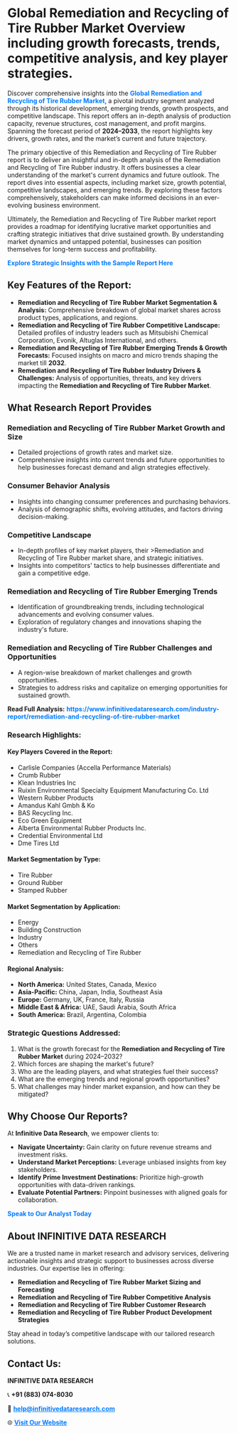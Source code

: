 <h1>Global Remediation and Recycling of Tire Rubber Market Overview including growth forecasts, trends, competitive analysis, and key player strategies.</h1>
<p>
Discover comprehensive insights into the 
<a href="https://www.infinitivedataresearch.com/industry-report/remediation-and-recycling-of-tire-rubber-market" rel="dofollow" style="color: #007BFF; text-decoration: none;"><strong>Global Remediation and Recycling of Tire Rubber Market</strong></a>, a pivotal industry segment analyzed through its historical development, emerging trends, growth prospects, and competitive landscape. This report offers an in-depth analysis of production capacity, revenue structures, cost management, and profit margins. Spanning the forecast period of <strong>2024–2033</strong>, the report highlights key drivers, growth rates, and the market’s current and future trajectory.
</p>
<p>
The primary objective of this Remediation and Recycling of Tire Rubber report is to deliver an insightful and in-depth analysis of the Remediation and Recycling of Tire Rubber industry. It offers businesses a clear understanding of the market's current dynamics and future outlook. The report dives into essential aspects, including market size, growth potential, competitive landscapes, and emerging trends. By exploring these factors comprehensively, stakeholders can make informed decisions in an ever-evolving business environment.
</p>
<p>
Ultimately, the Remediation and Recycling of Tire Rubber market report provides a roadmap for identifying lucrative market opportunities and crafting strategic initiatives that drive sustained growth. By understanding market dynamics and untapped potential, businesses can position themselves for long-term success and profitability.
</p>
<p>
<a href="https://www.infinitivedataresearch.com/request-sample/reportId=104252" style="color: #007BFF; text-decoration: none;"><strong>Explore Strategic Insights with the Sample Report Here</strong></a>
</p>

<h2>Key Features of the Report:</h2>
<ul>
<li><strong>Remediation and Recycling of Tire Rubber Market Segmentation & Analysis:</strong> Comprehensive breakdown of global market shares across product types, applications, and regions.</li>
<li><strong>Remediation and Recycling of Tire Rubber Competitive Landscape:</strong> Detailed profiles of industry leaders such as Mitsubishi Chemical Corporation, Evonik, Altuglas International, and others.</li>
<li><strong>Remediation and Recycling of Tire Rubber Emerging Trends & Growth Forecasts:</strong> Focused insights on macro and micro trends shaping the market till <strong>2032</strong>.</li>
<li><strong>Remediation and Recycling of Tire Rubber Industry Drivers & Challenges:</strong> Analysis of opportunities, threats, and key drivers impacting the <strong>Remediation and Recycling of Tire Rubber Market</strong>.</li>
</ul>

<h2>What Research Report Provides</h2>
<h3>Remediation and Recycling of Tire Rubber Market Growth and Size</h3>
<ul>
<li>Detailed projections of growth rates and market size.</li>
<li>Comprehensive insights into current trends and future opportunities to help businesses forecast demand and align strategies effectively.</li>
</ul>

<h3>Consumer Behavior Analysis</h3>
<ul>
<li>Insights into changing consumer preferences and purchasing behaviors.</li>
<li>Analysis of demographic shifts, evolving attitudes, and factors driving decision-making.</li>
</ul>

<h3>Competitive Landscape</h3>
<ul>
<li>In-depth profiles of key market players, their >Remediation and Recycling of Tire Rubber market share, and strategic initiatives.</li>
<li>Insights into competitors' tactics to help businesses differentiate and gain a competitive edge.</li>
</ul>

<h3>Remediation and Recycling of Tire Rubber Emerging Trends</h3>
<ul>
<li>Identification of groundbreaking trends, including technological advancements and evolving consumer values.</li>
<li>Exploration of regulatory changes and innovations shaping the industry's future.</li>
</ul>

<h3>Remediation and Recycling of Tire Rubber Challenges and Opportunities</h3>
<ul>
<li>A region-wise breakdown of market challenges and growth opportunities.</li>
<li>Strategies to address risks and capitalize on emerging opportunities for sustained growth.</li>
</ul>
<p><strong>Read Full Analysis:</strong> <a href="https://www.infinitivedataresearch.com/industry-report/remediation-and-recycling-of-tire-rubber-market" rel="dofollow" style="color: #007BFF; text-decoration: none;"><strong>https://www.infinitivedataresearch.com/industry-report/remediation-and-recycling-of-tire-rubber-market</strong></a></p>
<h3>Research Highlights:</h3>
<h4>Key Players Covered in the Report:</h4>
<ul><li>Carlisle Companies (Accella Performance Materials)</li><li>Crumb Rubber</li><li>Klean Industries Inc</li><li>Ruixin Environmental Specialty Equipment Manufacturing Co. Ltd</li><li>Western Rubber Products</li><li>Amandus Kahl Gmbh &amp; Ko</li><li>BAS Recycling Inc.</li><li>Eco Green Equipment</li><li>Alberta Environmental Rubber Products Inc.</li><li>Credential Environmental Ltd</li><li>Dme Tires Ltd</li></ul>
<h4>Market Segmentation by Type:</h4>
<ul><li>Tire Rubber</li><li>Ground Rubber</li><li>Stamped Rubber</li></ul>
<h4>Market Segmentation by Application:</h4>
<ul><li>Energy</li><li>Building Construction</li><li>Industry</li><li>Others</li><li>Remediation and Recycling of Tire Rubber</li></ul>

<h4>Regional Analysis:</h4>
<ul>
<li><strong>North America:</strong> United States, Canada, Mexico</li>
<li><strong>Asia-Pacific:</strong> China, Japan, India, Southeast Asia</li>
<li><strong>Europe:</strong> Germany, UK, France, Italy, Russia</li>
<li><strong>Middle East & Africa:</strong> UAE, Saudi Arabia, South Africa</li>
<li><strong>South America:</strong> Brazil, Argentina, Colombia</li>
</ul>

<h3>Strategic Questions Addressed:</h3>
<ol>
<li>What is the growth forecast for the <strong>Remediation and Recycling of Tire Rubber Market</strong> during 2024–2032?</li>
<li>Which forces are shaping the market's future?</li>
<li>Who are the leading players, and what strategies fuel their success?</li>
<li>What are the emerging trends and regional growth opportunities?</li>
<li>What challenges may hinder market expansion, and how can they be mitigated?</li>
</ol>

<h2>Why Choose Our Reports?</h2>
<p>At <strong>Infinitive Data Research</strong>, we empower clients to:</p>
<ul>
<li><strong>Navigate Uncertainty:</strong> Gain clarity on future revenue streams and investment risks.</li>
<li><strong>Understand Market Perceptions:</strong> Leverage unbiased insights from key stakeholders.</li>
<li><strong>Identify Prime Investment Destinations:</strong> Prioritize high-growth opportunities with data-driven rankings.</li>
<li><strong>Evaluate Potential Partners:</strong> Pinpoint businesses with aligned goals for collaboration.</li>
</ul>
<p><a href="https://www.infinitivedataresearch.com/industry-report/remediation-and-recycling-of-tire-rubber-market" rel="dofollow" style="color: #007BFF; text-decoration: none;"><strong>Speak to Our Analyst Today</strong></a></p>

<h2>About INFINITIVE DATA RESEARCH</h2>
<p>We are a trusted name in market research and advisory services, delivering actionable insights and strategic support to businesses across diverse industries. Our expertise lies in offering:</p>
<ul>
<li><strong>Remediation and Recycling of Tire Rubber Market Sizing and Forecasting</strong></li>
<li><strong>Remediation and Recycling of Tire Rubber Competitive Analysis</strong></li>
<li><strong>Remediation and Recycling of Tire Rubber Customer Research</strong></li>
<li><strong>Remediation and Recycling of Tire Rubber Product Development Strategies</strong></li>
</ul>
<p>Stay ahead in today’s competitive landscape with our tailored research solutions.</p>

<h2>Contact Us:</h2>
<p><strong>INFINITIVE DATA RESEARCH</strong></p>
<p>📞 <strong>+91 (883) 074-8030</strong></p>
<p>📧 <strong><a href="mailto:help@infinitivedataresearch.com" style="color: #007BFF;">help@infinitivedataresearch.com</a></strong></p>
<p>🌐 <strong><a href="https://www.infinitivedataresearch.com" rel="dofollow" style="color: #007BFF;">Visit Our Website</a></strong></p>